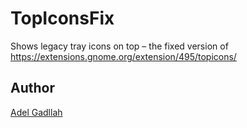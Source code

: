 # TopIconsFix
Shows legacy tray icons on top – the fixed version of https://extensions.gnome.org/extension/495/topicons/

## Author
[Adel Gadllah](http://web.archive.org/web/20140930163903/http://94.247.144.115/repo/topicons/)

